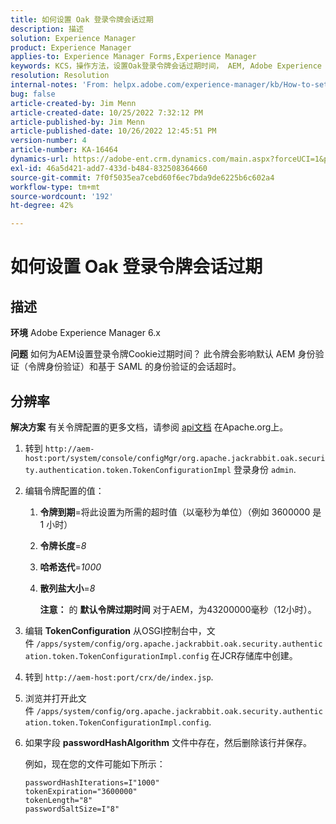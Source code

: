 ```yaml
---
title: 如何设置 Oak 登录令牌会话过期
description: 描述
solution: Experience Manager
product: Experience Manager
applies-to: Experience Manager Forms,Experience Manager
keywords: KCS，操作方法，设置Oak登录令牌会话过期时间， AEM, Adobe Experience Manager, Adobe Experience Manager Forms
resolution: Resolution
internal-notes: 'From: helpx.adobe.com/experience-manager/kb/How-to-set-token-session-expiration-AEM.html'
bug: false
article-created-by: Jim Menn
article-created-date: 10/25/2022 7:32:12 PM
article-published-by: Jim Menn
article-published-date: 10/26/2022 12:45:51 PM
version-number: 4
article-number: KA-16464
dynamics-url: https://adobe-ent.crm.dynamics.com/main.aspx?forceUCI=1&pagetype=entityrecord&etn=knowledgearticle&id=a555c5b5-9b54-ed11-bba2-6045bd006b4b
exl-id: 46a5d421-add7-433d-b484-832508364660
source-git-commit: 7f0f5035ea7cebd60f6ec7bda9de6225b6c602a4
workflow-type: tm+mt
source-wordcount: '192'
ht-degree: 42%

---
```


# 如何设置 Oak 登录令牌会话过期

## 描述


<b>环境</b>
Adobe Experience Manager 6.x

<b>问题</b>
如何为AEM设置登录令牌Cookie过期时间？
此令牌会影响默认 AEM 身份验证（令牌身份验证）和基于 SAML 的身份验证的会话超时。






## 分辨率


<b>解决方案</b>
有关令牌配置的更多文档，请参阅 [api文档](https://jackrabbit.apache.org/oak/docs/apidocs/org/apache/jackrabbit/oak/security/authentication/token/TokenConfigurationImpl.html) 在Apache.org上。

1. 转到 `http://aem-host:port/system/console/configMgr/org.apache.jackrabbit.oak.security.authentication.token.TokenConfigurationImpl` 登录身份 `admin`.
2. 编辑令牌配置的值：

   1. <b>令牌到期</b>=将此设置为所需的超时值（以毫秒为单位）（例如 3600000 是 1 小时）
   2. <b>令牌长度</b>=*8*
   3. <b>哈希迭代</b>=*1000*
   4. <b>散列盐大小</b>=*8*

      <b>注意：</b> 的 <b>默认令牌过期时间</b> 对于AEM，为43200000毫秒（12小时）。
3. 编辑 <b>TokenConfiguration</b> 从OSGI控制台中，文件<b> </b>`/apps/system/config/org.apache.jackrabbit.oak.security.authentication.token.TokenConfigurationImpl.config`<b> </b>在JCR存储库中创建。
4. 转到 `http://aem-host:port/crx/de/index.jsp`.
5. 浏览并打开此文件 `/apps/system/config/org.apache.jackrabbit.oak.security.authentication.token.TokenConfigurationImpl.config`.
6. 如果字段 <b>passwordHashAlgorithm</b> 文件中存在，然后删除该行并保存。

   例如，现在您的文件可能如下所示：


   ```
   passwordHashIterations=I"1000"
   tokenExpiration="3600000"
   tokenLength="8"
   passwordSaltSize=I"8"
   ```

